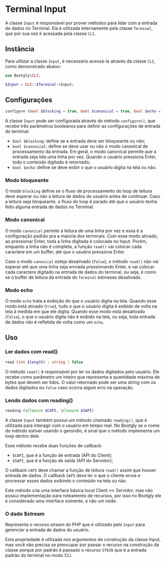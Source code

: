 # Terminal Input

A classe `Input` é responsável por prover métodos para lidar com a entrada de dados no Terminal. Ela é utilizada internamente pela classe `Terminal`, que por sua vez é acessada pela classe `CLI`.

## Instância

Para utilizar a classe `Input`, é necessário acessá-la através da classe `CLI`, como demonstrado abaixo:

```php
use Bootgly\CLI;

$Input = CLI::$Terminal->Input;
```

## Configurações

```php
configure (bool $blocking = true, bool $canonical = true, bool $echo = true) : Input
```

A classe `Input` pode ser configurada através do método `configure()`, que recebe três parâmetros booleanos para definir as configurações de entrada do terminal:

- `bool $blocking`:
define se a entrada deve ser bloqueante ou não;
- `bool $canonical`:
define se deve usar ou não o modo canonical de processamento da entrada. Em geral, o modo canonical permite que a entrada seja lida uma linha por vez. Quando o usuário pressiona Enter, todo o conteúdo digitado é retornado;
- `bool $echo`:
define se deve exibir o que o usuário digita na tela ou não.

### Modo bloqueante

O modo `blocking` define se o fluxo de processamento do loop de leitura deve esperar ou não a leitura de dados do usuário antes de continuar. Caso a leitura seja bloqueante, o fluxo do loop é parado até que o usuário tenha feito alguma entrada de dados no Terminal.

### Modo canonical

O modo `canonical` permite a leitura de uma linha por vez e essa é a configuração padrão pra a maioria dos terminais. Com esse modo ativado, ao pressionar Enter, toda a linha digitada é colocada no Input. Porém, enquanto a linha não é completa, a função `read()` vai colocar cada caractere em um buffer, até que o usuário pressione Enter.

Caso o modo `canonical` esteja desativado (`false`), o método `read()` não vai esperar até que uma linha seja enviada pressionando Enter, e vai colocar cada caractere digitado na entrada de dados do terminal, ou seja, é como se o buffer de leitura da entrada do `Terminal` estivesse desativado.

### Modo echo

O modo `echo` trata a exibição do que o usuário digita na tela. Quando esse modo está ativado (`true`), tudo o que o usuário digita é exibido de volta na tela à medida em que ele digita. Quando esse modo está desativado (`false`), o que o usuário digita não é exibido na tela, ou seja, toda entrada de dados não é refletida de volta como um `echo`.

## Uso

### Ler dados com read()

```php
read (int $length) : string | false
```

O método `read()` é responsável por ler os dados digitados pelo usuário. Ele recebe como parâmetro um inteiro que representa a quantidade máxima de bytes que devem ser lidos. O valor retornado pode ser uma string com os dados digitados ou `false` caso ocorra algum erro na operação.

### Lendo dados com reading()

```php
reading (\Closure $CAPI, \Closure $SAPI)
```

A classe `Input` também possui um método chamado `reading()`, que é utilizada para interagir com o usuário em tempo real.
No Bootgly se o nome do método estiver usando o gerúndio, é sinal que o método implementa um loop dentro dele.

Esse método recebe duas funções de callback:

- `$CAPI`, que é a função de entrada (API do Client);
- `$SAPI`, que é a função de saída (API do Servidor);

O callback `CAPI` deve chamar a função de leitura `read()` assim que houver entrada de dados.
O callback `SAPI` deve ler o que o cliente envia e processar esses dados exibindo o conteúdo na tela ou não.

Este método cria uma interface básica local Client <-> Servidor, mas não possui implementação para roteamento de recursos, por isso no Bootgly ele é considerado uma interface somente, e não um node.

### O dado $stream

Representa o recurso stream do PHP que é utilizado pelo `Input` para gerenciar a entrada de dados do usuário.

Esta propriedade é utilizada nos argumentos de construção da classe Input, mas você não precisa se preocupar por passar o recurso na construção da classe porque por padrão é passado o recurso `STDIN` que é a entrada padrão do terminal no modo CLI.
